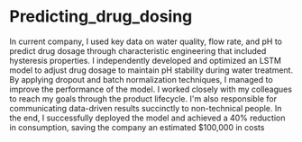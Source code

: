 # Predicting_drug_dosing
In current company, I used key data on water quality, flow rate, and pH to predict drug dosage through characteristic engineering that included hysteresis properties. I independently developed and optimized an LSTM model to adjust drug dosage to maintain pH stability during water treatment. By applying dropout and batch normalization techniques, I managed to improve the performance of the model. I worked closely with my colleagues to reach my goals through the product lifecycle. I'm also responsible for communicating data-driven results succinctly to non-technical people. In the end, I successfully deployed the model and achieved a 40% reduction in consumption, saving the company an estimated $100,000 in costs

